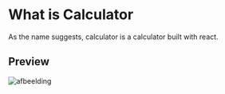 # What is Calculator
As the name suggests, calculator is a calculator built with react.

## Preview 
![afbeelding](https://user-images.githubusercontent.com/78146502/209433002-f87ae8d0-ecb7-457d-ae7e-c758c25db853.png)
